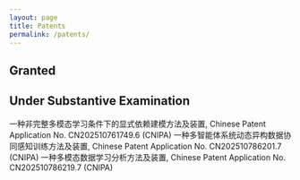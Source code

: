 ```yaml
---
layout: page
title: Patents
permalink: /patents/
---
```


## Granted

## Under Substantive Examination
一种非完整多模态学习条件下的显式依赖建模方法及装置, Chinese Patent Application No. CN202510761749.6 (CNIPA)
一种多智能体系统动态异构数据协同感知训练方法及装置, Chinese Patent Application No. CN202510786201.7 (CNIPA)
一种多模态数据学习分析方法及装置, Chinese Patent Application No. CN202510786219.7 (CNIPA)